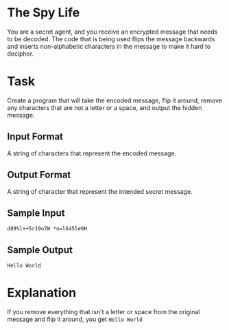 # The Spy Life
You are a secret agent, and you receive an encrypted message that needs to be decoded. The code that is being used flips the message backwards and inserts non-alphabetic characters in the message to make it hard to decipher.

# Task
Create a program that will take the encoded message, flip it around, remove any characters that are not a letter or a space, and output the hidden message.

## Input Format 
A string of characters that represent the encoded message.

## Output Format 
A string of character that represent the intended secret message.

## Sample Input 
`d89%l++5r19o7W *o=l645le9H`

## Sample Output
`Hello World`

# Explanation 
If you remove everything that isn't a letter or space from the original message and flip it around, you get `Hello World`
